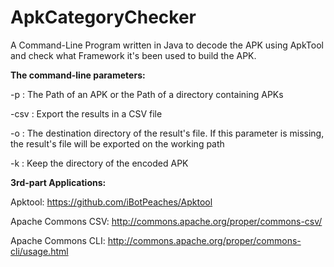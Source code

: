 ApkCategoryChecker
==================

A Command-Line Program written in Java to decode the APK using ApkTool and check what Framework it's been used to build the APK.

<b>The command-line parameters:</b>

-p 		: 	The Path of an APK or the Path of a directory containing APKs

-csv	:	Export the results in a CSV file

-o 		:	The destination directory of the result's file. If this parameter is missing, the result's file will be exported on the working path

-k 		:	Keep the directory of the encoded APK 

<b>3rd-part Applications:</b>

Apktool:   https://github.com/iBotPeaches/Apktool

Apache Commons CSV:   http://commons.apache.org/proper/commons-csv/

Apache Commons CLI:   http://commons.apache.org/proper/commons-cli/usage.html